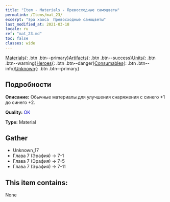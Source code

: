 ```yaml
---
title: "Item - Materials - Превосходные самоцветы"
permalink: /Items/mat_23/
excerpt: "Эра хаоса  Превосходные самоцветы"
last_modified_at: 2021-03-18
locale: ru
ref: "mat_23.md"
toc: false
classes: wide
---
```

 [Materials](/ru/Items/){: .btn .btn--primary}[Artifacts](/ru/Items/Artifacts/){: .btn .btn--success}[Units](/ru/Items/Units/){: .btn .btn--warning}[Heroes](/ru/Items/Heroes/){: .btn .btn--danger}[Consumables](/ru/Items/Consumables/){: .btn .btn--info}[Unknown](/ru/Items/Unknown/){: .btn .btn--primary}

## Подробности
 **Описание:** Обычные материалы для улучшения снаряжения c синего +1 до синего +2.

 **Quality:** <span style="color: #0000CD">OK</span>

 **Type:** Material

## Gather

*    Unknown_17 
*    Глава 7 (Эрафия) -> 7-1 
*    Глава 7 (Эрафия) -> 7-5 
*    Глава 7 (Эрафия) -> 7-11 

## This item contains:

  None

